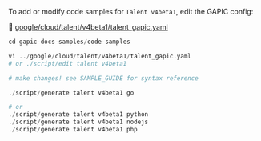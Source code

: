 To add or modify code samples for `Talent v4beta1`, edit the GAPIC config:

📝 [google/cloud/talent/v4beta1/talent_gapic.yaml](https://github.com/beccasaurus/gapic-docs-samples/blob/master/google/cloud/talent/v4beta1/talent_gapic.yaml)

```php
cd gapic-docs-samples/code-samples

vi ../google/cloud/talent/v4beta1/talent_gapic.yaml
# or ./script/edit talent v4beta1 

# make changes! see SAMPLE_GUIDE for syntax reference

./script/generate talent v4beta1 go

# or
./script/generate talent v4beta1 python
./script/generate talent v4beta1 nodejs
./script/generate talent v4beta1 php
```
